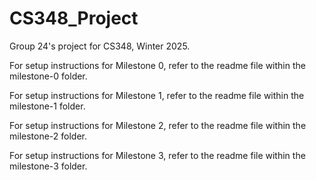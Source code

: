 # CS348_Project
Group 24's project for CS348, Winter 2025.

For setup instructions for Milestone 0, refer to the readme file within the milestone-0 folder.

For setup instructions for Milestone 1, refer to the readme file within the milestone-1 folder.

For setup instructions for Milestone 2, refer to the readme file within the milestone-2 folder.

For setup instructions for Milestone 3, refer to the readme file within the milestone-3 folder.
